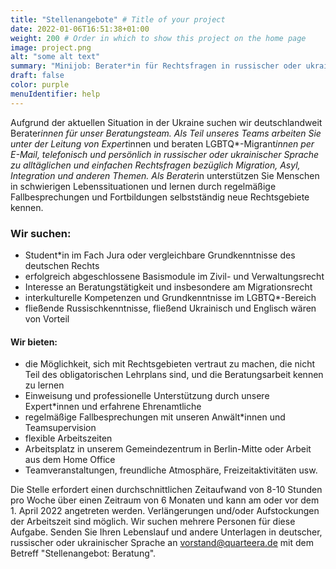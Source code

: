 ```yaml
---
title: "Stellenangebote" # Title of your project
date: 2022-01-06T16:51:38+01:00
weight: 200 # Order in which to show this project on the home page
image: project.png
alt: "some alt text"
summary: "Minijob: Berater*in für Rechtsfragen in russischer oder ukrainischer Sprache"
draft: false
color: purple
menuIdentifier: help
---
```


Aufgrund der aktuellen Situation in der Ukraine suchen wir deutschlandweit Berater*innen für unser Beratungsteam. Als Teil unseres Teams arbeiten Sie unter der Leitung von Expert*innen und beraten LGBTQ*-Migrant*innen per E-Mail, telefonisch und persönlich in russischer oder ukrainischer Sprache zu alltäglichen und einfachen Rechtsfragen bezüglich Migration, Asyl, Integration und anderen Themen. Als Berater*in unterstützen Sie Menschen in schwierigen Lebenssituationen und lernen durch regelmäßige Fallbesprechungen und Fortbildungen selbstständig neue Rechtsgebiete kennen.

### Wir suchen:

- Student*in im Fach Jura oder vergleichbare Grundkenntnisse des deutschen Rechts
- erfolgreich abgeschlossene Basismodule im Zivil- und Verwaltungsrecht
- Interesse an Beratungstätigkeit und insbesondere am Migrationsrecht
- interkulturelle Kompetenzen und Grundkenntnisse im LGBTQ*-Bereich
- fließende Russischkenntnisse, fließend Ukrainisch und Englisch wären von Vorteil


#### Wir bieten:

- die Möglichkeit, sich mit Rechtsgebieten vertraut zu machen, die nicht Teil des obligatorischen Lehrplans sind, und die Beratungsarbeit kennen zu lernen
- Einweisung und professionelle Unterstützung durch unsere Expert*innen und erfahrene Ehrenamtliche
- regelmäßige Fallbesprechungen mit unseren Anwält*innen und Teamsupervision
- flexible Arbeitszeiten
- Arbeitsplatz in unserem Gemeindezentrum in Berlin-Mitte oder Arbeit aus dem Home Office
- Teamveranstaltungen, freundliche Atmosphäre, Freizeitaktivitäten usw.

Die Stelle erfordert einen durchschnittlichen Zeitaufwand von 8-10 Stunden pro Woche über einen Zeitraum von 6 Monaten und kann am oder vor dem 1. April 2022 angetreten werden. Verlängerungen und/oder Aufstockungen der Arbeitszeit sind möglich. Wir suchen mehrere Personen für diese Aufgabe. Senden Sie Ihren Lebenslauf und andere Unterlagen in deutscher, russischer oder ukrainischer Sprache an vorstand@quarteera.de mit dem Betreff "Stellenangebot: Beratung".
